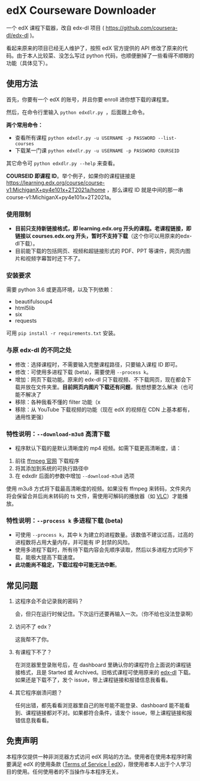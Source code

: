 # edX Courseware Downloader

一个 edX 课程下载器，改自 edx-dl 项目 ( https://github.com/coursera-dl/edx-dl )。

看起来原来的项目已经无人维护了，按照 edX 官方提供的 API 修改了原来的代码。由于本人比较菜、没怎么写过 python 代码，也顺便删掉了一些看得不顺眼的功能（具体见下）。

## 使用方法

首先，你要有一个 edX 的账号，并且你要 enroll 进你想下载的课程里。

然后，在命令行里输入 `python edxdlr.py `，后面跟上命令。

**两个常用命令：**

- 查看所有课程  `python edxdlr.py -u USERNAME -p PASSWORD --list-courses`
- 下载某一门课  `python edxdlr.py -u USERNAME -p PASSWORD COURSEID` 

其它命令可 `python edxdlr.py --help` 来查看。

**COURSEID 即课程 ID**。举个例子，如果你的课程链接是 https://learning.edx.org/course/course-v1:MichiganX+py4e101x+2T2021a/home ，那么课程 ID 就是中间的那一串 course-v1:MichiganX+py4e101x+2T2021a。

### 使用限制

- **目前只支持新链接格式，即 learning.edx.org 开头的课程。老课程链接，即链接以 courses.edx.org 开头，暂时不支持下载**（这个你可以用原来的edx-dl下载）。
- 目前能下载的包括网页、视频和超链接形式的 PDF、PPT 等课件，网页内图片和视频字幕暂时还下不了。

### 安装要求

需要 python 3.6 或更高环境，以及下列依赖：

- beautifulsoup4
- html5lib
- six
- requests

可用 `pip install -r requirements.txt` 安装。

### 与原 edx-dl 的不同之处

- 修改：选择课程时，不需要输入完整课程路径，只要输入课程 ID 即可。
- 修改：可使用多进程下载 (beta)，需要使用 `--process k`。
- 增加：网页下载功能。原来的 edx-dl 只下载视频、不下载网页，现在都会下载并放在文件夹里。**目前网页内图片下载还有问题**，我想想要怎么解决（也可能不解决了
- 移除：各种我看不懂的 filter 功能（x
- 移除：从 YouTube 下载视频的功能（现在 edX 的视频在 CDN 上基本都有，通用性更强）

### 特性说明：`--download-m3u8` 高清下载

- 程序默认下载的是默认清晰度的 mp4 视频。如需下载更高清晰度，请：

1. 前往 [ffmpeg 官网](https://ffmpeg.org/download.html) 下载程序
2. 将其添加到系统的可执行路径中
3. 在 edxdlr 后面的参数中增加 `--download-m3u8` 选项

使用 m3u8 方式将下载最高清晰度的视频。如果没有 ffmpeg 来转码，文件夹内将会保留合并后尚未转码的 ts 文件，需使用可解码的播放器（如 [VLC](https://www.videolan.org/)）才能播放。

### 特性说明：`--process k` 多进程下载 (beta)

- 可使用 `--process k`，其中 k 为建立的进程数量。该数值不建议过高，过高的进程数将占用大量内存，并可能有 IP 封禁的风险。
- 使用多进程下载时，所有待下载内容会先顺序读取，然后以多进程方式同步下载，能极大提高下载速度。
- **此功能尚不稳定，下载过程中可能无法中断**。

## 常见问题

1. 这程序会不会记录我的密码？

   会，但只在运行时候记住。下次运行还要再输入一次。（你不给也没法登录啊）
2. 访问不了 edx？

   这我帮不了你。
3. 有课程下不了？

   在浏览器里登录账号后，在 dashboard 里确认你的课程符合上面说的课程链接格式，且是 Started 或 Archived。旧格式课程可使用原来的 [edx-dl](https://github.com/coursera-dl/edx-dl) 下载。如果还是下载不了，发个 issue，带上课程链接和报错信息我看看。
4. 其它程序崩溃问题？

   任何出错，都先看看浏览器里自己的账号能不能登录、dashboard 能不能看到、课程链接都对不对。如果都符合条件，请发个 issue，带上课程链接和报错信息我看看。

## 免责声明

本程序仅提供一种非浏览器方式访问 edX 网站的方法。使用者在使用本程序时需要满足 edX 的使用条款 ([Terms of Service | edX](https://www.edx.org/edx-terms-service))，限使用者本人出于个人学习目的使用。任何使用者的不当操作与本程序无关。
